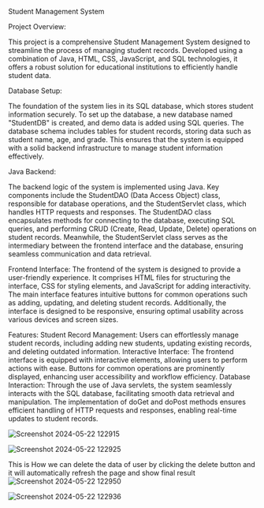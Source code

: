 Student Management System

Project Overview:


This project is a comprehensive Student Management System designed to streamline the process of managing student records. Developed using a combination of Java, HTML, CSS, JavaScript, and SQL technologies, it offers a robust solution for educational institutions to efficiently handle student data.

Database Setup:

The foundation of the system lies in its SQL database, which stores student information securely. To set up the database, a new database named "StudentDB" is created, and demo data is added using SQL queries. The database schema includes tables for student records, storing data such as student name, age, and grade. This ensures that the system is equipped with a solid backend infrastructure to manage student information effectively.


Java Backend:

The backend logic of the system is implemented using Java. Key components include the StudentDAO (Data Access Object) class, responsible for database operations, and the StudentServlet class, which handles HTTP requests and responses. The StudentDAO class encapsulates methods for connecting to the database, executing SQL queries, and performing CRUD (Create, Read, Update, Delete) operations on student records. Meanwhile, the StudentServlet class serves as the intermediary between the frontend interface and the database, ensuring seamless communication and data retrieval.


Frontend Interface:
The frontend of the system is designed to provide a user-friendly experience. It comprises HTML files for structuring the interface, CSS for styling elements, and JavaScript for adding interactivity. The main interface features intuitive buttons for common operations such as adding, updating, and deleting student records. Additionally, the interface is designed to be responsive, ensuring optimal usability across various devices and screen sizes.

Features:
Student Record Management: Users can effortlessly manage student records, including adding new students, updating existing records, and deleting outdated information.
Interactive Interface: The frontend interface is equipped with interactive elements, allowing users to perform actions with ease. Buttons for common operations are prominently displayed, enhancing user accessibility and workflow efficiency.
Database Interaction: Through the use of Java servlets, the system seamlessly interacts with the SQL database, facilitating smooth data retrieval and manipulation. The implementation of doGet and doPost methods ensures efficient handling of HTTP requests and responses, enabling real-time updates to student records.

![Screenshot 2024-05-22 122915](https://github.com/Bidhan33/Full_stack_Project_Adhikari/assets/142262907/1a9fda53-01e7-416d-a6db-10b5d4f7a0b7)


![Screenshot 2024-05-22 122925](https://github.com/Bidhan33/Full_stack_Project_Adhikari/assets/142262907/7284f9e5-58e8-47a8-874e-5434b95aa192)



This is How we can delete the data of user by clicking the delete button and it will automatically refresh the page and show final result
![Screenshot 2024-05-22 122950](https://github.com/Bidhan33/Full_stack_Project_Adhikari/assets/142262907/5516db2a-20b5-4563-90c9-2e1b83bab516)







![Screenshot 2024-05-22 122936](https://github.com/Bidhan33/Full_stack_Project_Adhikari/assets/142262907/6246a10f-a9ad-44e8-b72e-3910270f9d26)
